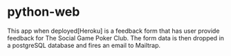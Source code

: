 # python-web

This app when deployed[Heroku] is a feedback form that has user provide feedback for The Social Game Poker Club. The form data is then dropped in a postgreSQL database and fires an email to Mailtrap.
